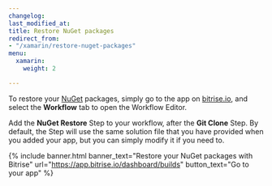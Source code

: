 ```yaml
---
changelog: 
last_modified_at: 
title: Restore NuGet packages
redirect_from:
- "/xamarin/restore-nuget-packages"
menu:
  xamarin:
    weight: 2

---
```

To restore your [NuGet](https://www.nuget.org/) packages, simply go to the app on [bitrise.io](https://www.bitrise.io), and select the **Workflow** tab to open the Workflow Editor.

Add the **NuGet Restore** Step to your workflow, after the **Git Clone** Step. By default, the Step will use the same solution file that you have provided when you added your app, but you can simply modify it if you need to.

{% include banner.html banner_text="Restore your NuGet packages with Bitrise" url="https://app.bitrise.io/dashboard/builds" button_text="Go to your app" %}